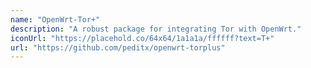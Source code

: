 ```yaml
---
name: "OpenWrt-Tor+"
description: "A robust package for integrating Tor with OpenWrt."
iconUrl: "https://placehold.co/64x64/1a1a1a/ffffff?text=T+"
url: "https://github.com/peditx/openwrt-torplus"
---
```

